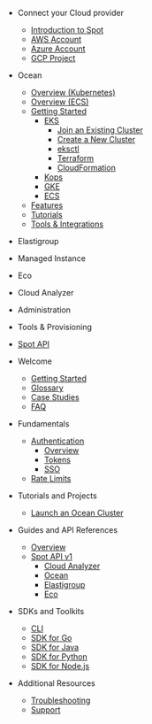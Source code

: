 <!-- Table of Contents -->

- Connect your Cloud provider

  - [Introduction to Spot](connect-your-cloud-provider/introduction-to-spot)
  - [AWS Account](connect-your-cloud-provider/aws-account)
  - [Azure Account](connect-your-cloud-provider/azure-account)
  - [GCP Project](connect-your-cloud-provider/gcp-project)

- Ocean

  - [Overview (Kubernetes)](ocean/overview-kubernetes)
  - [Overview (ECS)](ocean/overview-ecs)
  - [Getting Started](ocean/getting-started/)
    - [EKS](ocean/getting-started/eks/)
      - [Join an Existing Cluster](ocean/getting-started/eks/join-an-existing-cluster)
      - [Create a New Cluster](ocean/getting-started/eks/create-a-new-cluster)
      - [eksctl](ocean/getting-started/eks/eksctl)
      - [Terraform](ocean/getting-started/eks/terraform)
      - [CloudFormation](https://aws.amazon.com/quickstart/architecture/spotinst-ocean-eks/)
    - [Kops](ocean/getting-started/kops)
    - [GKE](ocean/getting-started/gke)
    - [ECS](ocean/getting-started/ecs)
  - [Features](ocean/features/)
  - [Tutorials](tutorials)
  - [Tools & Integrations](ocean/tools-and-integrations/)

- Elastigroup

- Managed Instance

- Eco

- Cloud Analyzer

- Administration

- Tools & Provisioning

- [Spot API](https://help.spot.io/spotinst-api/)

- Welcome

  - [Getting Started](welcome/getting-started)
  - [Glossary](welcome/glossary)
  - [Case Studies](welcome/case-studies/)
  - [FAQ](welcome/faq)

- Fundamentals

  - [Authentication](fundamentals/auth/)
    - [Overview](fundamentals/auth/overview)
    - [Tokens](fundamentals/auth/tokens/)
    - [SSO](fundamentals/auth/sso/)
  - [Rate Limits](fundamentals/rate-limits)

- Tutorials and Projects

  - [Launch an Ocean Cluster](tutorials/launch-an-ocean-cluster)

- Guides and API References

  - [Overview](api/overview)
  - [Spot API v1](api/v1/)
    - [Cloud Analyzer](api/v1/cloud-analyzer)
    - [Ocean](api/v1/ocean)
    - [Elastigroup](api/v1/elastigroup)
    - [Eco](api/v1/eco)

- SDKs and Toolkits

  - [CLI](sdk/cli)
  - [SDK for Go](sdk/go)
  - [SDK for Java](sdk/java)
  - [SDK for Python](sdk/python)
  - [SDK for Node.js](sdk/nodejs)

- Additional Resources

  - [Troubleshooting](resources/troubleshooting)
  - [Support](resources/support)
